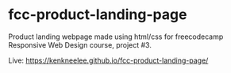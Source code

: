 # fcc-product-landing-page
Product landing webpage made using html/css for freecodecamp Responsive Web Design course, project #3.

Live: https://kenkneelee.github.io/fcc-product-landing-page/
